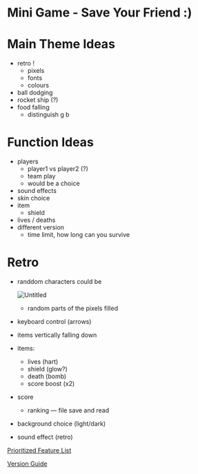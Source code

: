 # Mini Game - Save Your Friend :)

# Main Theme Ideas

- retro !
    - pixels
    - fonts
    - colours
- ball dodging
- rocket ship (?)
- food falling
    - distinguish g b

# Function Ideas

- players
    - player1 vs player2 (?)
    - team play
    - would be a choice
- sound effects
- skin choice
- item
    - shield
- lives / deaths
- different version
    - time limit, how long can you survive

# Retro

- randdom characters could be
    
    ![Untitled](Mini%20Game%20%20eb01d/Untitled.png)
    
    - random parts of the pixels filled
- keyboard control (arrows)
- items vertically falling down
- items:
    - lives (hart)
    - shield (glow?)
    - death (bomb)
    - score boost (x2)
- score
    - ranking — file save and read
- background choice (light/dark)
- sound effect (retro)

[Prioritized Feature List](Mini%20Game%20%20eb01d/Prioritize%2096cfe.md)

[Version Guide](Mini%20Game%20%20eb01d/Version%20Gu%20f2092.md)